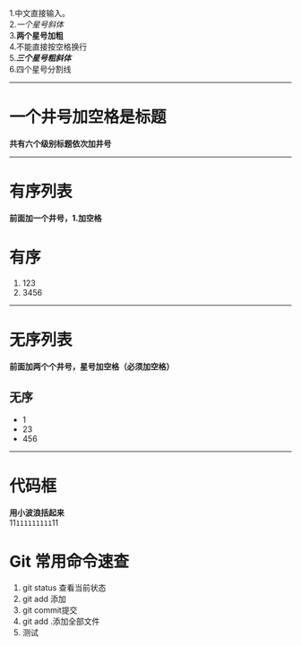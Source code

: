 1.中文直接输入。  
2.*一个星号斜体*  
3.**两个星号加粗**  
4.不能直接按空格换行  
5.***三个星号粗斜体***  
6.四个星号分割线  
****
# 一个井号加空格是标题  
**共有六个级别标题依次加井号**  
****
# 有序列表  
**前面加一个井号，1.加空格**  
# 有序
1. 123
2. 3456 
****  
# 无序列表  
**前面加两个个井号，星号加空格（必须加空格）**
## 无序
* 1
* 23
* 456  
****
# 代码框  
**用小波浪括起来**  
11`111111111`11  

# Git 常用命令速查
1. git status 查看当前状态
2. git add 添加
3. git commit提交
4. git add .添加全部文件
5. 测试
